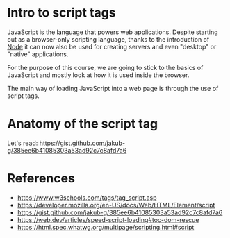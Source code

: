 # Intro to script tags

JavaScript is the language that powers web applications. Despite starting out as a browser-only scripting language, thanks to the introduction of [Node](https://nodejs.org/en) it can now also be used for creating servers and even "desktop" or "native" applications.

For the purpose of this course, we are going to stick to the basics of JavaScript and mostly look at how it is used inside the browser.

The main way of loading JavaScript into a web page is through the use of script tags.

# Anatomy of the script tag

Let's read: https://gist.github.com/jakub-g/385ee6b41085303a53ad92c7c8afd7a6

# References

- https://www.w3schools.com/tags/tag_script.asp
- https://developer.mozilla.org/en-US/docs/Web/HTML/Element/script
- https://gist.github.com/jakub-g/385ee6b41085303a53ad92c7c8afd7a6
- https://web.dev/articles/speed-script-loading#toc-dom-rescue
- https://html.spec.whatwg.org/multipage/scripting.html#script
